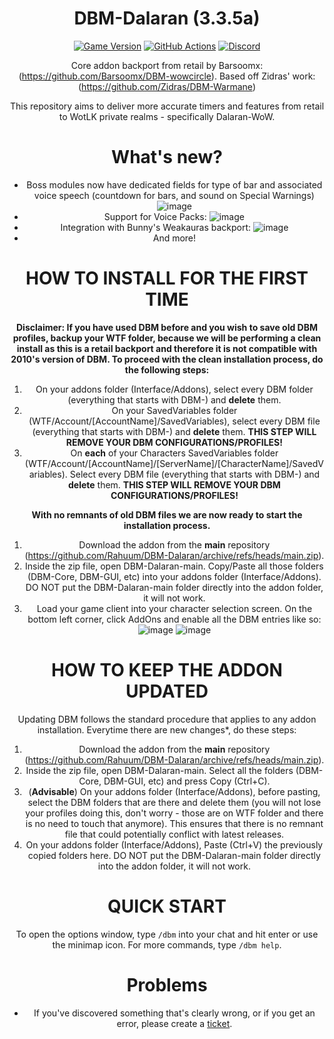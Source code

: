 <div align="center">

# DBM-Dalaran (3.3.5a)

[![Game Version](https://img.shields.io/badge/wow-3.3.5-blue.svg)](https://github.com/Rahuum/DBM-Dalaran)
[![GitHub Actions](https://github.com/Rahuum/DBM-Dalaran/workflows/lint/badge.svg?branch=main&event=push)](https://github.com/Rahuum/DBM-Dalaran/actions?query=workflow%3Alint+branch%3Amaster)
[![Discord](https://img.shields.io/discord/688555481710854244.svg?label=&logo=discord&logoColor=ffffff&color=7389D8&labelColor=6A7EC2)](https://discord.gg/JQ2sveVE5r)


Core addon backport from retail by Barsoomx: (https://github.com/Barsoomx/DBM-wowcircle).
Based off Zidras' work: (https://github.com/Zidras/DBM-Warmane)

This repository aims to deliver more accurate timers and features from retail to  WotLK private realms - specifically Dalaran-WoW.

# What's new?
- Boss modules now have dedicated fields for type of bar and associated voice speech (countdown for bars, and sound on Special Warnings)
![image](https://user-images.githubusercontent.com/10605951/120121605-44e74c00-c19c-11eb-809b-7ceaee2336c8.png)
- Support for Voice Packs:
![image](https://user-images.githubusercontent.com/10605951/120121681-bf17d080-c19c-11eb-9c5c-77e131e92c14.png)
- Integration with Bunny's Weakauras backport:
![image](https://user-images.githubusercontent.com/10605951/130357929-c8cb1cb7-e5ff-40bf-a36f-2587d966bca5.png)
- And more!

# HOW TO INSTALL FOR THE FIRST TIME
**Disclaimer: If you have used DBM before and you wish to save old DBM profiles, backup your WTF folder, because we will be performing a clean install as this is a retail backport and therefore it is not compatible with 2010's version of DBM. To proceed with the clean installation process, do the following steps:**

1. On your addons folder (Interface/Addons), select every DBM folder (everything that starts with DBM-) and **delete** them.
2. On your SavedVariables folder (WTF/Account/[AccountName]/SavedVariables), select every DBM file (everything that starts with DBM-) and **delete** them. **THIS STEP WILL REMOVE YOUR DBM CONFIGURATIONS/PROFILES!**
3. On **each** of your Characters SavedVariables folder (WTF/Account/[AccountName]/[ServerName]/[CharacterName]/SavedVariables). Select every DBM file (everything that starts with DBM-) and **delete** them. **THIS STEP WILL REMOVE YOUR DBM CONFIGURATIONS/PROFILES!**

**With no remnants of old DBM files we are now ready to start the installation process.**

1. Download the addon from the **main** repository (https://github.com/Rahuum/DBM-Dalaran/archive/refs/heads/main.zip).
2. Inside the zip file, open DBM-Dalaran-main. Copy/Paste all those folders (DBM-Core, DBM-GUI, etc) into your addons folder (Interface/Addons). DO NOT put the DBM-Dalaran-main folder directly into the addon folder, it will not work.
3. Load your game client into your character selection screen. On the bottom left corner, click AddOns and enable all the DBM entries like so:
![image](https://user-images.githubusercontent.com/10605951/127546459-1dd1eb99-8360-40c2-9ffa-093e365cd01b.png)
![image](https://user-images.githubusercontent.com/10605951/127546757-e086103a-34bd-48c5-8555-a734031e1ecc.png)

# HOW TO KEEP THE ADDON UPDATED
Updating DBM follows the standard procedure that applies to any addon installation. Everytime there are new changes*, do these steps:
1. Download the addon from the **main** repository (https://github.com/Rahuum/DBM-Dalaran/archive/refs/heads/main.zip).
2. Inside the zip file, open DBM-Dalaran-main. Select all the folders (DBM-Core, DBM-GUI, etc) and press Copy (Ctrl+C).
3. (**Advisable**) On your addons folder (Interface/Addons), before pasting, select the DBM folders that are there and delete them (you will not lose your profiles doing this, don't worry - those are on WTF folder and there is no need to touch that anymore). This ensures that there is no remnant file that could potentially conflict with latest releases.
4. On your addons folder (Interface/Addons), Paste (Ctrl+V) the previously copied folders here. DO NOT put the DBM-Dalaran-main folder directly into the addon folder, it will not work.

# QUICK START
To open the options window, type `/dbm` into your chat and hit enter or use the minimap icon. For more commands, type `/dbm help`.

# Problems
* If you've discovered something that's clearly wrong, or if you get an error, please create a [ticket](https://github.com/Rahuum/DBM-Dalaran/issues).
